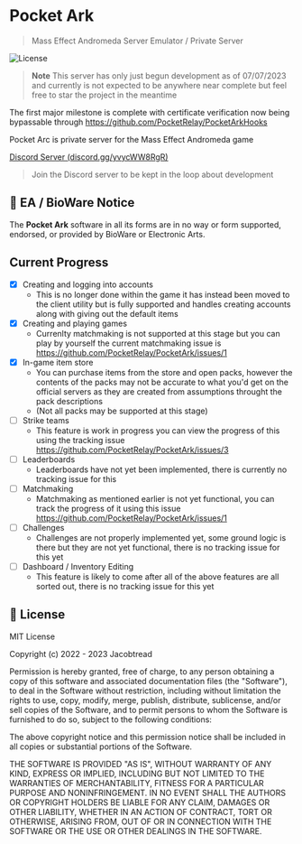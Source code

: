 # Pocket Ark

> Mass Effect Andromeda Server Emulator / Private Server

![License](https://img.shields.io/github/license/PocketRelay/PocketArk?style=for-the-badge)

> **Note**
> This server has only just begun development as of 07/07/2023 and currently is not
> expected to be anywhere near complete but feel free to star the project in the meantime

The first major milestone is complete with certificate verification now being bypassable through
https://github.com/PocketRelay/PocketArkHooks

Pocket Arc is private server for the Mass Effect Andromeda game

[Discord Server (discord.gg/yvycWW8RgR)](https://discord.gg/yvycWW8RgR)

> Join the Discord server to be kept in the loop about development


## 📌 EA / BioWare Notice

The **Pocket Ark** software in all its forms are in no way or form supported, endorsed, or provided by BioWare or Electronic Arts. 

## Current Progress

- [x] Creating and logging into accounts
    - This is no longer done within the game it has instead been moved to the client utility but is fully supported and handles creating accounts along with giving out the default items
- [x] Creating and playing games
    - Currenlty matchmaking is not supported at this stage but you can play by yourself the current matchmaking issue is https://github.com/PocketRelay/PocketArk/issues/1
- [x] In-game item store
    - You can purchase items from the store and open packs, however the contents of the packs may not be accurate to what you'd get on the official servers as they are created from assumptions throught the pack descriptions 
    - (Not all packs may be supported at this stage)
- [ ] Strike teams
    - This feature is work in progress you can view the progress of this using the tracking issue https://github.com/PocketRelay/PocketArk/issues/3
- [ ] Leaderboards
    - Leaderboards have not yet been implemented, there is currently no tracking issue for this
- [ ] Matchmaking
    - Matchmaking as mentioned earlier is not yet functional, you can track the progress of it using this issue https://github.com/PocketRelay/PocketArk/issues/1
- [ ] Challenges
    - Challenges are not properly implemented yet, some ground logic is there but they are not yet functional, there is no tracking issue for this yet
- [ ] Dashboard / Inventory Editing
    - This feature is likely to come after all of the above features are all sorted out, there is no tracking issue for this yet



## 🧾 License

MIT License

Copyright (c) 2022 - 2023 Jacobtread

Permission is hereby granted, free of charge, to any person obtaining a copy
of this software and associated documentation files (the "Software"), to deal
in the Software without restriction, including without limitation the rights
to use, copy, modify, merge, publish, distribute, sublicense, and/or sell
copies of the Software, and to permit persons to whom the Software is
furnished to do so, subject to the following conditions:

The above copyright notice and this permission notice shall be included in all
copies or substantial portions of the Software.

THE SOFTWARE IS PROVIDED "AS IS", WITHOUT WARRANTY OF ANY KIND, EXPRESS OR
IMPLIED, INCLUDING BUT NOT LIMITED TO THE WARRANTIES OF MERCHANTABILITY,
FITNESS FOR A PARTICULAR PURPOSE AND NONINFRINGEMENT. IN NO EVENT SHALL THE
AUTHORS OR COPYRIGHT HOLDERS BE LIABLE FOR ANY CLAIM, DAMAGES OR OTHER
LIABILITY, WHETHER IN AN ACTION OF CONTRACT, TORT OR OTHERWISE, ARISING FROM,
OUT OF OR IN CONNECTION WITH THE SOFTWARE OR THE USE OR OTHER DEALINGS IN THE
SOFTWARE.